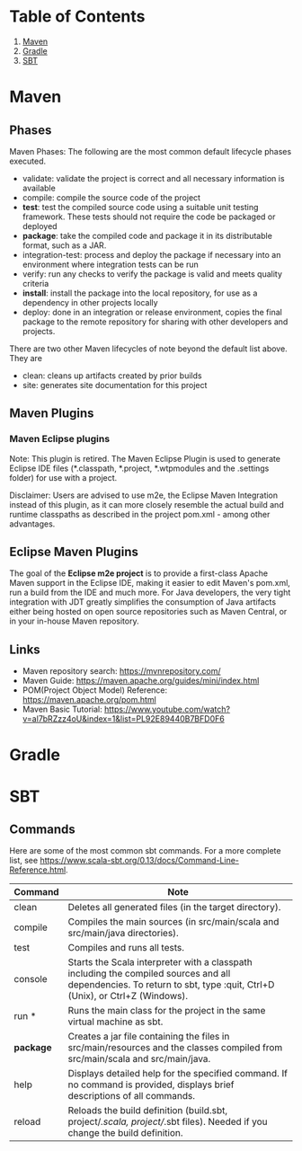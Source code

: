 # Table of Contents
1. [Maven](#maven)
2. [Gradle](#gradle)
3. [SBT](#sbt)

# Maven
## Phases
Maven Phases: The following are the most common default lifecycle phases executed.
* validate: validate the project is correct and all necessary information is available
* compile: compile the source code of the project
* **test**: test the compiled source code using a suitable unit testing framework. These tests should not require the code be packaged or deployed
* **package**: take the compiled code and package it in its distributable format, such as a JAR. 
* integration-test: process and deploy the package if necessary into an environment where integration tests can be run
* verify: run any checks to verify the package is valid and meets quality criteria
* **install**: install the package into the local repository, for use as a dependency in other projects locally
* deploy: done in an integration or release environment, copies the final package to the remote repository for sharing with other developers and projects.

There are two other Maven lifecycles of note beyond the default list above. They are
* clean: cleans up artifacts created by prior builds
* site: generates site documentation for this project

## Maven Plugins
### Maven Eclipse plugins
Note: This plugin is retired. The Maven Eclipse Plugin is used to generate Eclipse IDE files (*.classpath, *.project, *.wtpmodules and the .settings folder) for use with a project.

Disclaimer: Users are advised to use m2e, the Eclipse Maven Integration instead of this plugin, as it can more closely resemble the actual build and runtime classpaths as described in the project pom.xml - among other advantages. 

## Eclipse Maven Plugins
The goal of the **Eclipse m2e project** is to provide a first-class Apache Maven support in the Eclipse IDE, making it easier to edit Maven's pom.xml, run a build from the IDE and much more. For Java developers, the very tight integration with JDT greatly simplifies the consumption of Java artifacts either being hosted on open source repositories such as Maven Central, or in your in-house Maven repository.

## Links
* Maven repository search: https://mvnrepository.com/
* Maven Guide: https://maven.apache.org/guides/mini/index.html
* POM(Project Object Model) Reference: https://maven.apache.org/pom.html
* Maven Basic Tutorial: https://www.youtube.com/watch?v=al7bRZzz4oU&index=1&list=PL92E89440B7BFD0F6

# Gradle

# SBT
## Commands
Here are some of the most common sbt commands. For a more complete list, see https://www.scala-sbt.org/0.13/docs/Command-Line-Reference.html.

| Command | Note |
| -- | --- |
| clean |	Deletes all generated files (in the target directory). |
| compile |	Compiles the main sources (in src/main/scala and src/main/java directories). |
| test | Compiles and runs all tests. |
| console	| Starts the Scala interpreter with a classpath including the compiled sources and all dependencies. To return to sbt, type :quit, Ctrl+D (Unix), or Ctrl+Z (Windows). |
| run <argument>* |	Runs the main class for the project in the same virtual machine as sbt. |
| **package**	 | Creates a jar file containing the files in src/main/resources and the classes compiled from src/main/scala and src/main/java. |
| help <command> |	Displays detailed help for the specified command. If no command is provided, displays brief descriptions of all commands. |
| reload |	Reloads the build definition (build.sbt, project/*.scala, project/*.sbt files). Needed if you change the build definition. |

